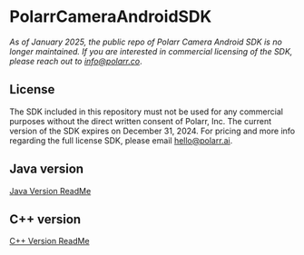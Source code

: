 # PolarrCameraAndroidSDK

*As of January 2025, the public repo of Polarr Camera Android SDK is no longer maintained. If you are interested in commercial licensing of the SDK, please reach out to [info@polarr.co](mailto:info@polarr.co)*.

## License
The SDK included in this repository must not be used for any commercial purposes without the direct written consent of Polarr, Inc. The current version of the SDK expires on December 31, 2024. For pricing and more info regarding the full license SDK, please email [hello@polarr.ai](mailto:hello@polarr.ai).

## Java version
[Java Version ReadMe](java_demo/README.md)


## C++ version
[C++ Version ReadMe](c_demo/README.md)
